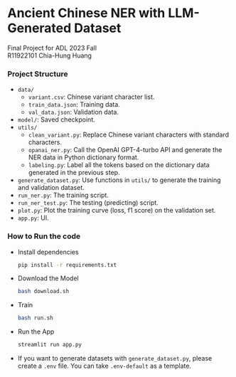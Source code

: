 # Ancient Chinese NER with LLM-Generated Dataset
Final Project for ADL 2023 Fall<br/>
R11922101 Chia-Hung Huang

### Project Structure
- `data/`
  - `variant.csv`: Chinese variant character list.
  - `train_data.json`: Training data.
  - `val_data.json`: Validation data.
- `model/`: Saved checkpoint.
- `utils/`
  - `clean_variant.py`: Replace Chinese variant characters with standard characters.
  - `opanai_ner.py`: Call the OpenAI GPT-4-turbo API and generate the NER data in Python dictionary format.
  - `labeling.py`: Label all the tokens based on the dictionary data generated in the previous step.
- `generate_dataset.py`: Use functions in `utils/` to generate the training and validation dataset.
- `run_ner.py`: The training script.
- `run_ner_test.py`: The testing (predicting) script.
- `plot.py`: Plot the training curve (loss, f1 score) on the validation set.
- `app.py`: UI.

### How to Run the code
- Install dependencies
  ```bash
  pip install -r requirements.txt
  ```
- Download the Model
  ```bash
  bash download.sh
  ```
- Train
  ```bash
  bash run.sh
  ```
- Run the App
  ```bash
  streamlit run app.py
  ```
- If you want to generate datasets with `generate_dataset.py`, please create a `.env` file. You can take `.env-default` as a template.